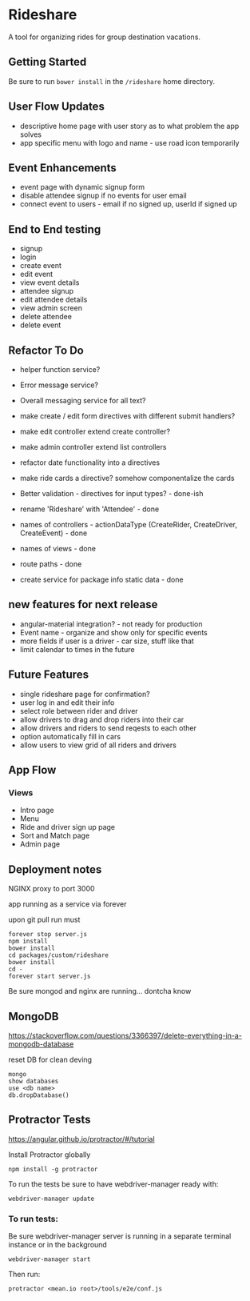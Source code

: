 # Rideshare

A tool for organizing rides for group destination vacations.

## Getting Started

Be sure to run `bower install` in the `/rideshare` home directory.

## User Flow Updates

- descriptive home page with user story as to what problem the app solves
- app specific menu with logo and name - use road icon temporarily

## Event Enhancements

- event page with dynamic signup form
- disable attendee signup if no events for user email
- connect event to users - email if no signed up, userId if signed up


## End to End testing

- signup
- login
- create event
- edit event
- view event details
- attendee signup
- edit attendee details
- view admin screen
- delete attendee
- delete event


## Refactor To Do

- helper function service?
- Error message service?
- Overall messaging service for all text?
- make create / edit form directives with different submit handlers?
- make edit controller extend create controller?
- make admin controller extend list controllers
- refactor date functionality into a directives
- make ride cards a directive? somehow componentalize the cards

- Better validation - directives for input types? - done-ish
- rename 'Rideshare' with 'Attendee' - done
- names of controllers - actionDataType (CreateRider, CreateDriver, CreateEvent) - done
- names of views - done
- route paths - done
- create service for package info static data - done

## new features for next release

- angular-material integration? - not ready for production
- Event name - organize and show only for specific events
- more fields if user is a driver - car size, stuff like that
- limit calendar to times in the future

## Future Features

- single rideshare page for confirmation?
- user log in and edit their info
- select role between rider and driver
- allow drivers to drag and drop riders into their car
- allow drivers and riders to send reqests to each other
- option automatically fill in cars
- allow users to view grid of all riders and drivers



## App Flow

### Views

- Intro page
- Menu
- Ride and driver sign up page
- Sort and Match page
- Admin page



## Deployment notes

NGINX proxy to port 3000

app running as a service via forever

upon git pull run must

```
forever stop server.js
npm install
bower install
cd packages/custom/rideshare
bower install
cd -
forever start server.js
```

Be sure mongod and nginx are running... dontcha know

## MongoDB

https://stackoverflow.com/questions/3366397/delete-everything-in-a-mongodb-database

reset DB for clean deving

```
mongo
show databases
use <db name>
db.dropDatabase()
```

## Protractor Tests

https://angular.github.io/protractor/#/tutorial

Install Protractor globally

```
npm install -g protractor
```

To run the tests be sure to have webdriver-manager ready with:

```
webdriver-manager update
```

### To run tests:

Be sure webdriver-manager server is running in a separate terminal instance or in the background

```
webdriver-manager start
```

Then run:

```
protractor <mean.io root>/tools/e2e/conf.js
```